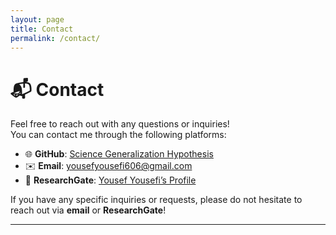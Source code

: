 ```yaml
---
layout: page
title: Contact
permalink: /contact/
---
```


# 📬 Contact

Feel free to reach out with any questions or inquiries!  
You can contact me through the following platforms:

- 🌐 **GitHub**: [Science Generalization Hypothesis](https://sgh-paradigm.github.io/Yousef-Yousefi/)
- ✉️ **Email**: [yousefyousefi606@gmail.com](mailto:yousefyousefi606@gmail.com)
- 🧪 **ResearchGate**: [Yousef Yousefi’s Profile](https://www.researchgate.net/profile/Yousef-Yousefi-7)

If you have any specific inquiries or requests, please do not hesitate to reach out via **email** or **ResearchGate**!

---
